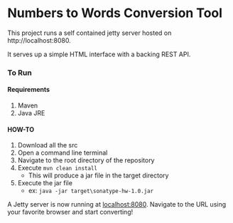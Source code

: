 Numbers to Words Conversion Tool
====================

This project runs a self contained jetty server hosted on http://localhost:8080.  

It serves up a simple HTML interface with a backing REST API.



### To Run 
#### Requirements
1. Maven
1. Java JRE

#### HOW-TO
1. Download all the src
1. Open a command line terminal
1. Navigate to the root directory of the repository
1. Execute `mvn clean install` 
    * This will produce a jar file in the target directory
1. Execute the jar file
    * ex: `java -jar target\sonatype-hw-1.0.jar`
    
A Jetty server is now running at [localhost:8080](http://localhost:8080).  Navigate to the URL using your favorite browser
and start converting!
